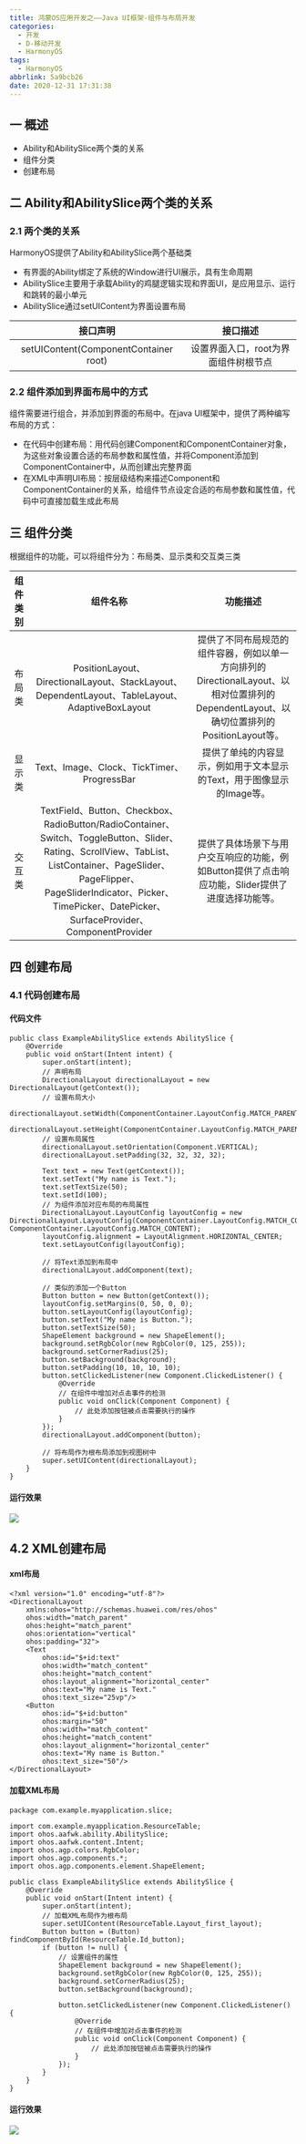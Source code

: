 ```yaml
---
title: 鸿蒙OS应用开发之——Java UI框架-组件与布局开发
categories:
  - 开发
  - D-移动开发
  - HarmonyOS
tags:
  - HarmonyOS
abbrlink: 5a9bcb26
date: 2020-12-31 17:31:38
---
```

## 一 概述
* Ability和AbilitySlice两个类的关系
* 组件分类
* 创建布局

<!--more-->

## 二 Ability和AbilitySlice两个类的关系

### 2.1 两个类的关系

HarmonyOS提供了Ability和AbilitySlice两个基础类

* 有界面的Ability绑定了系统的Window进行UI展示，具有生命周期
* AbilitySlice主要用于承载Ability的鸡腿逻辑实现和界面UI，是应用显示、运行和跳转的最小单元
* AbilitySlice通过setUIContent为界面设置布局

|               接口声明                |               接口描述               |
| :-----------------------------------: | :----------------------------------: |
| setUIContent(ComponentContainer root) | 设置界面入口，root为界面组件树根节点 |

### 2.2 组件添加到界面布局中的方式

组件需要进行组合，并添加到界面的布局中。在java UI框架中，提供了两种编写布局的方式：

* 在代码中创建布局：用代码创建Component和ComponentContainer对象，为这些对象设置合适的布局参数和属性值，并将Component添加到ComponentContainer中，从而创建出完整界面
* 在XML中声明UI布局：按层级结构来描述Component和ComponentContainer的关系，给组件节点设定合适的布局参数和属性值，代码中可直接加载生成此布局

## 三 组件分类

根据组件的功能，可以将组件分为：布局类、显示类和交互类三类

| 组件类别 |                           组件名称                           |                           功能描述                           |
| :------: | :----------------------------------------------------------: | :----------------------------------------------------------: |
|  布局类  | PositionLayout、DirectionalLayout、StackLayout、DependentLayout、TableLayout、AdaptiveBoxLayout | 提供了不同布局规范的组件容器，例如以单一方向排列的DirectionalLayout、以相对位置排列的DependentLayout、以确切位置排列的PositionLayout等。 |
|  显示类  |          Text、Image、Clock、TickTimer、ProgressBar          | 提供了单纯的内容显示，例如用于文本显示的Text，用于图像显示的Image等。 |
|  交互类  | TextField、Button、Checkbox、RadioButton/RadioContainer、Switch、ToggleButton、Slider、Rating、ScrollView、TabList、ListContainer、PageSlider、PageFlipper、PageSliderIndicator、Picker、TimePicker、DatePicker、SurfaceProvider、ComponentProvider | 提供了具体场景下与用户交互响应的功能，例如Button提供了点击响应功能，Slider提供了进度选择功能等。 |

## 四 创建布局

### 4.1 代码创建布局

#### 代码文件

```
public class ExampleAbilitySlice extends AbilitySlice {
    @Override
    public void onStart(Intent intent) {
        super.onStart(intent);
        // 声明布局
        DirectionalLayout directionalLayout = new DirectionalLayout(getContext());
        // 设置布局大小
        directionalLayout.setWidth(ComponentContainer.LayoutConfig.MATCH_PARENT);
        directionalLayout.setHeight(ComponentContainer.LayoutConfig.MATCH_PARENT);
        // 设置布局属性
        directionalLayout.setOrientation(Component.VERTICAL);
        directionalLayout.setPadding(32, 32, 32, 32);
 
        Text text = new Text(getContext());
        text.setText("My name is Text.");
        text.setTextSize(50);
        text.setId(100);
        // 为组件添加对应布局的布局属性
        DirectionalLayout.LayoutConfig layoutConfig = new DirectionalLayout.LayoutConfig(ComponentContainer.LayoutConfig.MATCH_CONTENT, ComponentContainer.LayoutConfig.MATCH_CONTENT);
        layoutConfig.alignment = LayoutAlignment.HORIZONTAL_CENTER;
        text.setLayoutConfig(layoutConfig);
 
        // 将Text添加到布局中
        directionalLayout.addComponent(text);
 
        // 类似的添加一个Button
        Button button = new Button(getContext());
        layoutConfig.setMargins(0, 50, 0, 0);
        button.setLayoutConfig(layoutConfig);
        button.setText("My name is Button.");
        button.setTextSize(50);
        ShapeElement background = new ShapeElement();
        background.setRgbColor(new RgbColor(0, 125, 255));
        background.setCornerRadius(25);
        button.setBackground(background);
        button.setPadding(10, 10, 10, 10);
        button.setClickedListener(new Component.ClickedListener() {
            @Override
            // 在组件中增加对点击事件的检测
            public void onClick(Component Component) {
                // 此处添加按钮被点击需要执行的操作
            }
        });
        directionalLayout.addComponent(button);
 
        // 将布局作为根布局添加到视图树中
        super.setUIContent(directionalLayout);
    }
}
```

#### 运行效果
![][1]
## 4.2 XML创建布局

#### xml布局

```
<?xml version="1.0" encoding="utf-8"?>
<DirectionalLayout
    xmlns:ohos="http://schemas.huawei.com/res/ohos"
    ohos:width="match_parent"
    ohos:height="match_parent"
    ohos:orientation="vertical"
    ohos:padding="32">
    <Text
        ohos:id="$+id:text"
        ohos:width="match_content"
        ohos:height="match_content"
        ohos:layout_alignment="horizontal_center"
        ohos:text="My name is Text."
        ohos:text_size="25vp"/>
    <Button
        ohos:id="$+id:button"
        ohos:margin="50"
        ohos:width="match_content"
        ohos:height="match_content"
        ohos:layout_alignment="horizontal_center"
        ohos:text="My name is Button."
        ohos:text_size="50"/>
</DirectionalLayout>
```

#### 加载XML布局

```
package com.example.myapplication.slice;
 
import com.example.myapplication.ResourceTable;
import ohos.aafwk.ability.AbilitySlice;
import ohos.aafwk.content.Intent;
import ohos.agp.colors.RgbColor;
import ohos.agp.components.*;
import ohos.agp.components.element.ShapeElement;
 
public class ExampleAbilitySlice extends AbilitySlice {
    @Override
    public void onStart(Intent intent) {
        super.onStart(intent);
        // 加载XML布局作为根布局
        super.setUIContent(ResourceTable.Layout_first_layout);
        Button button = (Button) findComponentById(ResourceTable.Id_button);
        if (button != null) {
            // 设置组件的属性
            ShapeElement background = new ShapeElement();
            background.setRgbColor(new RgbColor(0, 125, 255));
            background.setCornerRadius(25);
            button.setBackground(background);
 
            button.setClickedListener(new Component.ClickedListener() {
                @Override
                // 在组件中增加对点击事件的检测
                public void onClick(Component Component) {
                    // 此处添加按钮被点击需要执行的操作
                }
            });
        }
    }
}
```

#### 运行效果
![][2]



[1]:https://cdn.jsdelivr.net/gh/PGzxc/CDN@master/blog-hmos/hmos-code-layout-view.png
[2]:https://cdn.jsdelivr.net/gh/PGzxc/CDN@master/blog-hmos/hmos-xml-layout.png